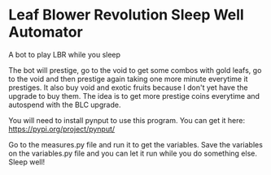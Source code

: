 # Leaf Blower Revolution Sleep Well Automator
 A bot to play LBR while you sleep

The bot will prestige, go to the void to get some combos with gold leafs, go to the void and then prestige again taking one more minute everytime it prestiges. It also buy void and exotic fruits because I don't yet have the upgrade to buy them. The idea is to get more prestige coins everytime and autospend with the BLC upgrade.

You will need to install pynput to use this program. You can get it here: https://pypi.org/project/pynput/

Go to the measures.py file and run it to get the variables. Save the variables on the variables.py file and you can let it run while you do something else. Sleep well!